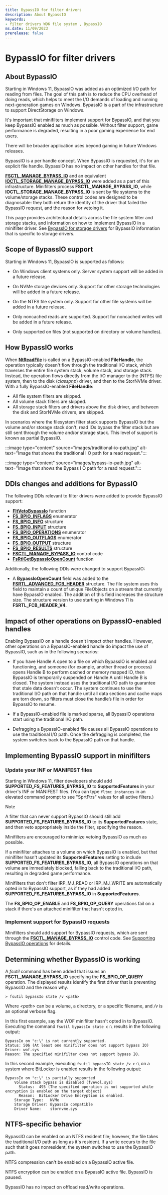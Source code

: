 ```yaml
---
title: BypassIO for filter drivers
description: About BypassIO
keywords:
- filter drivers WDK file system , BypassIO
ms.date: 11/09/2023
prerelease: false
---
```


# BypassIO for filter drivers

## About BypassIO

Starting in Windows 11, BypassIO was added as an optimized I/O path for reading from files. The goal of this path is to reduce the CPU overhead of doing reads, which helps to meet the I/O demands of loading and running next-generation games on Windows. BypassIO is a part of the infrastructure to support DirectStorage on Windows.  

It's important that minifilters implement support for BypassIO, and that you keep BypassIO enabled as much as possible. Without filter support, game performance is degraded, resulting in a poor gaming experience for end users.

There will be broader application uses beyond gaming in future Windows releases.

BypassIO is a per handle concept. When BypassIO is requested, it's for an explicit file handle. BypassIO has no impact on other handles for that file.

[**FSCTL_MANAGE_BYPASS_IO**](/windows-hardware/drivers/ddi/ntifs/ni-ntifs-fsctl_manage_bypass_io) and an equivalent [**IOCTL_STORAGE_MANAGE_BYPASS_IO**](/windows-hardware/drivers/ddi/ntddstor/ni-ntddstor-ioctl_storage_manage_bypass_io) were added as a part of this infrastructure. Minifilters process **FSCTL_MANAGE_BYPASS_IO**, while **IOCTL_STORAGE_MANAGE_BYPASS_IO** is sent by file systems to the volume/storage stacks. These control codes are designed to be diagnosable: they both return the identity of the driver that failed the BypassIO request, and the reason for vetoing it.

This page provides architectural details across the file system filter and storage stacks, and information on how to implement BypassIO in a minifilter driver. See [BypassIO for storage drivers](../storage/bypassio.md) for BypassIO information that is specific to storage drivers.

## Scope of BypassIO support

Starting in Windows 11, BypassIO is supported as follows:

* On Windows client systems only. Server system support will be added in a future release.

* On NVMe storage devices only. Support for other storage technologies will be added in a future release.

* On the NTFS file system only. Support for other file systems will be added in a future release.

* Only noncached reads are supported. Support for noncached writes will be added in a future release.

* Only supported on files (not supported on directory or volume handles).

## How BypassIO works

When [**NtReadFile**](/windows-hardware/drivers/ddi/ntifs/nf-ntifs-ntreadfile) is called on a BypassIO-enabled **FileHandle**, the operation typically doesn't flow through the traditional I/O stack, which traverses the entire file system stack, volume stack, and storage stack. Instead, the operation flows directly from the I/O manager to the (NTFS) file system, then to the disk (*classpnp*) driver, and then to the StorNVMe driver. With a fully BypassIO-enabled **FileHandle**:

* All file system filters are skipped.
* All volume stack filters are skipped.
* All storage stack filters and drivers above the disk driver, and between the disk and StorNVMe drivers, are skipped.

In scenarios where the filesystem filter stack supports BypassIO but the volume and/or storage stack don't, read IOs bypass the filter stack but are still sent through the volume and/or storage stack. This level of support is known as partial BypassIO.

:::image type="content" source="images/traditional-io-path.jpg" alt-text="Image that shows the traditional I O path for a read request.":::

:::image type="content" source="images/bypass-io-path.jpg" alt-text="Image that shows the Bypass I O path for a read request.":::

## DDIs changes and additions for BypassIO

The following DDIs relevant to filter drivers were added to provide BypassIO support:

* [**FltVetoBypassIo**](/windows-hardware/drivers/ddi/fltkernel/nf-fltkernel-fltvetobypassio) function
* [**FS_BPIO_INFLAGS**](/windows-hardware/drivers/ddi/ntifs/ne-ntifs-fs_bpio_inflags) enumerator
* [**FS_BPIO_INFO**](/windows-hardware/drivers/ddi/ntifs/ns-ntifs-fs_bpio_info) structure
* [**FS_BPIO_INPUT**](/windows-hardware/drivers/ddi/ntifs/ns-ntifs-fs_bpio_input) structure
* [**FS_BPIO_OPERATIONS**](/windows-hardware/drivers/ddi/ntifs/ne-ntifs-fs_bpio_operations) enumerator
* [**FS_BPIO_OUTFLAGS**](/windows-hardware/drivers/ddi/ntifs/ne-ntifs-fs_bpio_outflags) enumerator
* [**FS_BPIO_OUTPUT**](/windows-hardware/drivers/ddi/ntifs/ns-ntifs-fs_bpio_output) structure
* [**FS_BPIO_RESULTS**](/windows-hardware/drivers/ddi/ntifs/ns-ntifs-fs_bpio_results) structure
* [**FSCTL_MANAGE_BYPASS_IO**](/windows-hardware/drivers/ddi/ntifs/ni-ntifs-fsctl_manage_bypass_io) control code
* [**FsRtlGetBypassIoOpenCount**](/windows-hardware/drivers/ddi/ntifs/nf-ntifs-fsrtlgetbypassioopencount) function

Additionally, the following DDIs were changed to support BypassIO:

* A **BypassIoOpenCount** field was added to the [**FSRTL_ADVANCED_FCB_HEADER**](/windows-hardware/drivers/ddi/ntifs/ns-ntifs-_fsrtl_advanced_fcb_header) structure. The file system uses this field to maintain a count of unique FileObjects on a stream that currently have BypassIO enabled. The addition of this field increases the structure size. The structure version to use starting in Windows 11 is **FSRTL_FCB_HEADER_V4**.

## Impact of other operations on BypassIO-enabled handles

Enabling BypassIO on a handle doesn't impact other handles. However, other operations on a BypassIO-enabled handle do impact the use of BypassIO, such as in the following scenarios:

* If you have Handle A open to a file on which BypassIO is enabled and functioning, and someone (for example, another thread or process) opens Handle B to perform cached or memory mapped IO, then BypassIO is temporarily suspended on Handle A until Handle B is closed. The system instead uses the traditional I/O path to guarantee that stale data doesn't occur. The system continues to use the traditional I/O path on that handle until all data sections and cache maps are torn down, so filters must close the handle’s file in order for BypassIO to resume.

* If a BypassIO-enabled file is marked sparse, all BypassIO operations start using the traditional I/O path.

* Defragging a BypassIO-enabled file causes all BypassIO operations to use the traditional I/O path. Once the defragging is completed, the system switches back to the BypassIO path on that handle.

## Implementing BypassIO support in minifilters

### Update your INF or MANIFEST files

Starting in Windows 11, filter developers should add **SUPPORTED_FS_FEATURES_BYPASS_IO** to **SupportedFeatures** in your driver's INF or MANIFEST files. (You can type ```fltmc instances``` in an elevated command prompt to see "SprtFtrs" values for all active filters.)

> [!NOTE]
> A filter that can never support BypassIO should still add **SUPPORTED_FS_FEATURES_BYPASS_IO** to its **SupportedFeatures** state, and then veto appropriately inside the filter, specifying the reason.
>
> Minifilters are encouraged to minimize vetoing BypassIO as much as possible.

If a minifilter attaches to a volume on which BypassIO is enabled, but that minifilter hasn't updated its **SupportedFeatures** setting to include **SUPPORTED_FS_FEATURES_BYPASS_IO**, all BypassIO operations on that volume are immediately blocked, falling back to the traditional I/O path, resulting in degraded game performance.

Minifilters that don't filter IRP_MJ_READ or IRP_MJ_WRITE are automatically opted in to BypassIO support, as if they had added **SUPPORTED_FS_FEATURES_BYPASS_IO** in **SupportedFeatures**.

The **FS_BPIO_OP_ENABLE** and **FS_BPIO_OP_QUERY** operations fail on a stack if there's an attached minifilter that hasn't opted in.

### Implement support for BypassIO requests

Minifilters should add support for BypassIO requests, which are sent through the [**FSCTL_MANAGE_BYPASS_IO**](/windows-hardware/drivers/ddi/ntifs/ni-ntifs-fsctl_manage_bypass_io) control code. See [Supporting BypassIO operations](bypassio-operations.md) for details.

## Determining whether BypassIO is working

A *fsutil* command has been added that issues an **FSCTL_MANAGE_BYPASS_IO** specifying the **FS_BPIO_OP_QUERY** operation. The displayed results identify the first driver that is preventing BypassIO and the reason why.

``` Command
> fsutil bypassIo state /v <path>
```

Where *\<path>* can be a volume, a directory, or a specific filename, and */v* is an optional verbose flag.

In this first example, say the WOF minifilter hasn't opted in to BypassIO. Executing the command ```fsutil bypassIo state c:\``` results in the following output:

``` output
BypassIo on "c:\" is not currently supported.
Status: 506 (At least one minifilter does not support bypass IO)
Driver: wof.sys
Reason: The specified minifilter does not support bypass IO.
```

In this second example, executing ```fsutil bypassIO state /v c:\``` on a system where BitLocker is enabled results in the following output:

``` output
BypassIo on "c:\" is partially supported
    Volume stack bypass is disabled (fvevol.sys)
      Status:  495 (The specified operation is not supported while encryption is enabled on the target object)
      Reason:  BitLocker Drive Encryption is enabled.
    Storage Type:   NVMe
    Storage Driver: BypassIo compatible
    Driver Name:    stornvme.sys
```

## NTFS-specific behavior

BypassIO can be enabled on an NTFS resident file; however, the file takes the traditional I/O path as long as it's resident. If a write occurs to the file such that it goes nonresident, the system switches to use the BypassIO path.

NTFS compression can't be enabled on a BypassIO active file.

NTFS encryption can be enabled on a BypassIO active file. BypassIO is paused.

BypassIO has no impact on offload read/write operations.
